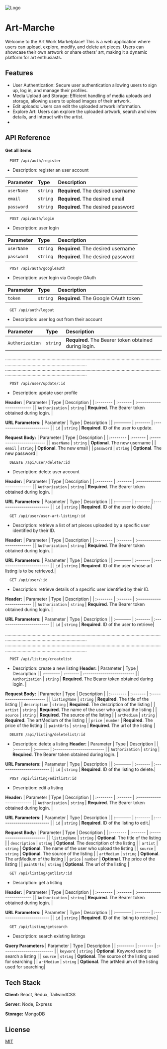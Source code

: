 
![Logo](https://dl.dropboxusercontent.com/s/d3ne5ac85c8ggta2aww7g/1.png)


# Art-Marche

Welcome to the Art Work Marketplace! This is a web application where users can upload, explore, modify, and delete art pieces. Users can showcase their own artwork or share others' art, making it a dynamic platform for art enthusiasts.




## Features

- User Authentication: Secure user authentication allowing users to sign up, log in, and manage their profiles.
- Media Upload and Storage: Efficient handling of media uploads and storage, allowing users to upload images of their artwork.
- Edit uploads: Users can edit the uploaded artwork information.
- Explore Art: Users can explore the uploaded artwork, search and view details, and interact with the artist.
- 







## API Reference

#### Get all items

```http
  POST /api/auth/register
```
* Description: register an user account

| Parameter | Type     | Description                |
| :-------- | :------- | :------------------------- |
| `userName` | `string` | **Required**. The desired username |
| `email` | `string` | **Required**. The desired email |
| `password` | `string` | **Required**. The desired password |


```http
  POST /api/auth/login
```
* Description: user login


| Parameter | Type     | Description                |
| :-------- | :------- | :------------------------- |
| `userName` | `string` | **Required**. The desired username |
| `password` | `string` | **Required**. The desired password |


```http
  POST /api/auth/googleauth
```
* Description: user login via Google OAuth

| Parameter | Type     | Description                |
| :-------- | :------- | :------------------------- |
| `token` | `string` | **Required**. The Google OAuth token |


```http
  GET /api/auth/logout
```
* Description: user log out from their account

| Parameter | Type     | Description                |
| :-------- | :------- | :------------------------- |
| `Authorization` | `string` | **Required**. The Bearer token obtained during login. |

.............................................................................................................................................................................................
.............................................................................................................................................................................................



```http
  POST /api/user/update/:id
```
* Description: update user profile

**Header:**
| Parameter | Type     | Description                |
| :-------- | :------- | :------------------------- |
| `Authorization` | `string` | **Required**. The Bearer token obtained during login. |

**URL Parameters:**
| Parameter | Type     | Description                |
| :-------- | :------- | :------------------------- |
| `id` | `string` | **Required**. ID of the user to update.

**Request Body:**
| Parameter | Type     | Description                |
| :-------- | :------- | :------------------------- |
| `userName` | `string` | **Optional**. The new username |
| `email` | `string` | **Optional**. The new email |
| `password` | `string` | **Optional**. The new password |


```http
  DELETE /api/user/delete/:id
```
* Description: delete user account

**Header:**
| Parameter | Type     | Description                |
| :-------- | :------- | :------------------------- |
| `Authorization` | `string` | **Required**. The Bearer token obtained during login. |

**URL Parameters:**
| Parameter | Type     | Description                |
| :-------- | :------- | :------------------------- |
| `id` | `string` | **Required**. ID of the user to delete.|



```http
  GET /api/user/user-art-listing/:id
```
* Description: retrieve a list of art pieces uploaded by a specific user identified by their ID.

**Header:**
| Parameter | Type     | Description                |
| :-------- | :------- | :------------------------- |
| `Authorization` | `string` | **Required**. The Bearer token obtained during login. |

**URL Parameters:**
| Parameter | Type     | Description                |
| :-------- | :------- | :------------------------- |
| `id` | `string` | **Required**. ID of the user whose art listing is to be retrieved.|


```http
  GET /api/user/:id
```
* Description: retrieve details of a specific user identified by their ID.

**Header:**
| Parameter | Type     | Description                |
| :-------- | :------- | :------------------------- |
| `Authorization` | `string` | **Required**. The Bearer token obtained during login. |

**URL Parameters:**
| Parameter | Type     | Description                |
| :-------- | :------- | :------------------------- |
| `id` | `string` | **Required**. ID of the user to retrieve|

.............................................................................................................................................................................................
.............................................................................................................................................................................................

```http
  POST /api/listing/createlist
```
* Description: create a new listing
**Header:**
| Parameter | Type     | Description                |
| :-------- | :------- | :------------------------- |
| `Authorization` | `string` | **Required**. The Bearer token obtained during login. |

**Request Body:**
| Parameter | Type     | Description                |
| :-------- | :------- | :------------------------- |
| `listingName` | `string` | **Required**. The title of the listing |
| `description` | `string` | **Required**. The description of the listing  |
| `artist` | `string` | **Required**. The name of the user who upload the listing |
| `source` | `string` | **Required**. The source of the listing |
| `artMedium` | `string` | **Required**. The artMedium of the listing |
| `price` | `number` | **Required**. The price of the listing |
| `paintUrls` | `string` | **Required**. The url of the listing |


```http
  DELETE /api/listing/deletelist/:id
```
* Description: delete a listing
**Header:**
| Parameter | Type     | Description                |
| :-------- | :------- | :------------------------- |
| `Authorization` | `string` | **Required**. The Bearer token obtained during login. |

**URL Parameters:**
| Parameter | Type     | Description                |
| :-------- | :------- | :------------------------- |
| `id` | `string` | **Required**. ID of the listing to delete.|


```http
  POST /api/listing/editlist/:id
```
* Description: edit a listing

**Header:**
| Parameter | Type     | Description                |
| :-------- | :------- | :------------------------- |
| `Authorization` | `string` | **Required**. The Bearer token obtained during login. |

**URL Parameters:**
| Parameter | Type     | Description                |
| :-------- | :------- | :------------------------- |
| `id` | `string` | **Required**. ID of the listing to edit.|

**Request Body:**
| Parameter | Type     | Description                |
| :-------- | :------- | :------------------------- |
| `listingName` | `string` | **Optional**. The title of the listing |
| `description` | `string` | **Optional**. The description of the listing  |
| `artist` | `string` | **Optional**. The name of the user who upload the listing |
| `source` | `string` | **Optional**. The source of the listing |
| `artMedium` | `string` | **Optional**. The artMedium of the listing |
| `price` | `number` | **Optional**. The price of the listing |
| `paintUrls` | `string` | **Optional**. The url of the listing |


```http
  GET /api/listing/getlist/:id
```
* Description: get a listing

**Header:**
| Parameter | Type     | Description                |
| :-------- | :------- | :------------------------- |
| `Authorization` | `string` | **Required**. The Bearer token obtained during login. |

**URL Parameters:**
| Parameter | Type     | Description                |
| :-------- | :------- | :------------------------- |
| `id` | `string` | **Required**. ID of the listing to retrieve.|

```http
  GET /api/listing/getsearch
```
* Description: search existing listings

**Query Parameters**
| Parameter | Type     | Description                |
| :-------- | :------- | :------------------------- |
| `keyword` | `string` | **Optional**. Keyword used to search a listing |
| `source` | `string` | **Optional**. The source of the listing used for searching |
| `artMedium` | `string` | **Optional**. The artMedium of the  listing used for searching|


## Tech Stack

**Client:** React, Redux, TailwindCSS

**Server:** Node, Express

**Storage:** MongoDB

## License

[MIT](https://choosealicense.com/licenses/mit/)


